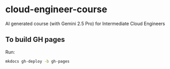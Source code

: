 # cloud-engineer-course

AI generated course (with Gemini 2.5 Pro) for Intermediate Cloud Engineers

## To build GH pages

Run:

```bash
mkdocs gh-deploy -b gh-pages
```
